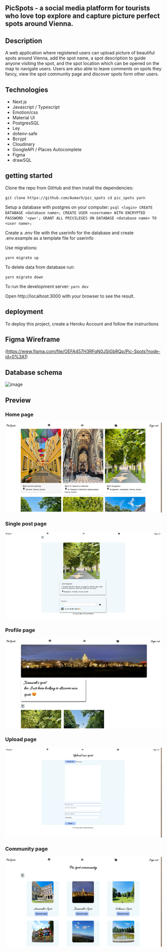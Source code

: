 ## PicSpots - a social media platform for tourists who love top explore and capture picture perfect spots around Vienna.

## Description

A web application where registered users can upload picture of beautiful spots around Vienna, add the spot name, a spot description to guide anyone visiting the spot, and the spot location which can be opened on the map to navigate users. Users are also able to leave comments on spots they fancy, view the spot community page and discover spots form other users.

## Technologies

- Next.js
- Javascript / Typescript
- Emotion/css
- Material UI
- PostgresSQL
- Ley
- dotenv-safe
- Bcrypt
- Cloudinary
- GoogleAPI / Places Autocomplete
- Figma
- drawSQL

## getting started

Clone the repo from GitHub and then install the dependencies:

`git clone https://github.com/Aumarh/pic_spots cd pic_spots yarn`

Setup a database with postgres on your computer:
`psql <login> CREATE DATABASE <database name>; CREATE USER <username> WITH ENCRYPTED PASSWORD '<pw>'; GRANT ALL PRIVILEGES ON DATABASE <database name> TO <user name>;`

Create a .env file with the userinfo for the database and create .env.example as a template file for userinfo

Use migrations:

`yarn migrate up`

To delete data from database run:

`yarn migrate down`

To run the development server:
`yarn dev`

Open http://localhost:3000 with your browser to see the result.

## deployment

To deploy this project, create a Heroku Account and follow the instructions

## Figma Wireframe

(https://www.figma.com/file/OEFA457H3RFqN0JSiGbRQp/Pic-Spots?node-id=0%3A1)

## Database schema

<img width="785" alt="image" src="https://drawsql.app/cyber-security-corner/diagrams/pic-spots#">

## Preview

### Home page

![Screenshot of the home page](/public/screenshots/homepage.jpg 'This is the home page')

### Single post page

![Screenshot of the single post page](/public/screenshots/singlepostpage.jpg 'This is the single post page')

### Profile page

![Screenshot of the private-profile page](/public/screenshots/privateprofilepage.jpg 'This is the profile page')

### Upload page

![Screenshot of the upload page](/public/screenshots/uploadpage.jpg 'This is the upload page')

### Community page

![Screenshot of the community page](/public/screenshots/communitypage.jpg 'This is the community page')
